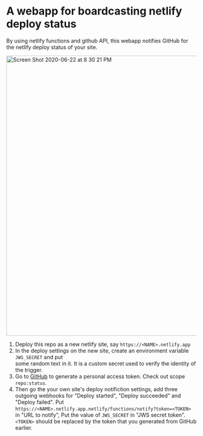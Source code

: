 # A webapp for boardcasting netlify deploy status

By using netlify functions and github API, this webapp notifies GitHub for the netlify deploy status of your site.


<img width="741" alt="Screen Shot 2020-06-22 at 8 30 21 PM" src="https://user-images.githubusercontent.com/1690993/85357900-3b9f2b00-b4c7-11ea-82d6-23cb042083ea.png">


1. Deploy this repo as a new netlify site, say `https://<NAME>.netlify.app`
1. In the deploy settings on the new site, create an environment variable `JWS_SECRET` and put  
    some random text in it. It is a custom secret used to verify the identity of the trigger.
1. Go to [GitHub](https://github.com/settings/tokens) to generate a personal access token. 
    Check out scope `repo:status`.
1. Then go the your own site's deploy notifiction settings, add three outgoing webhooks for
    "Deploy started", "Deploy succeeded" and "Deploy failed". Put 
    `https://<NAME>.netlify.app.netlify/functions/notify?token=<TOKEN>` in "URL to notify",
    Put the value of `JWS_SECRET` in "JWS secret token". `<TOKEN>` should be replaced by the token that you generated from GitHub earlier.


